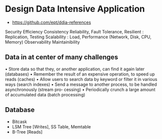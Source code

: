 # Design Data Intensive Application

* https://github.com/ept/ddia-references

Security
Efficiency
Consistency
Reliability, Fault Tolerance, Resilient : Replication, Testing
Scalability : Load, Performance (Network, Disk, CPU, Memory)
Observability
Maintainibility

## Data in at center of many challenges

• Store data so that they, or another application, can find it again later (databases)
• Remember the result of an expensive operation, to speed up reads (caches)
• Allow users to search data by keyword or filter it in various ways (search indexes)
• Send a message to another process, to be handled asynchronously (stream pro‐
cessing)
• Periodically crunch a large amount of accumulated data (batch processing)

## Database

* Bitcask
* LSM Tree [Writes], SS Table, Memtable
* B-Tree [Reads]
